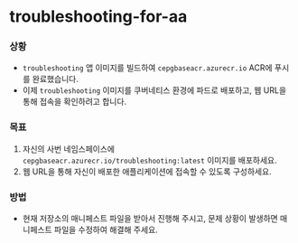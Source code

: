 # troubleshooting-for-aa

### 상황
- `troubleshooting` 앱 이미지를 빌드하여 `cepgbaseacr.azurecr.io` ACR에 푸시를 완료했습니다.
- 이제 `troubleshooting` 이미지를 쿠버네티스 환경에 파드로 배포하고, 웹 URL을 통해 접속을 확인하려고 합니다.
  

### 목표
1. 자신의 사번 네임스페이스에 `cepgbaseacr.azurecr.io/troubleshooting:latest` 이미지를 배포하세요.
2. 웹 URL을 통해 자신이 배포한 애플리케이션에 접속할 수 있도록 구성하세요.

### 방법
- 현재 저장소의 매니페스트 파일을 받아서 진행해 주시고, 문제 상황이 발생하면 매니페스트 파일을 수정하여 해결해 주세요.
